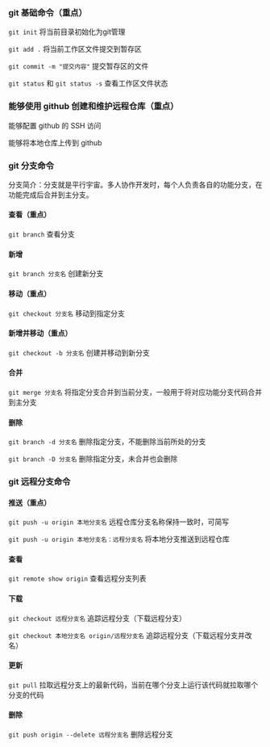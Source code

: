 ### git 基础命令（重点）

`git init` 将当前目录初始化为git管理

`git add .` 将当前工作区文件提交到暂存区

`git commit -m "提交内容"` 提交暂存区的文件

`git status` 和 `git status -s` 查看工作区文件状态

### 能够使用 github 创建和维护远程仓库（重点）
能够配置 github 的 SSH 访问

能够将本地仓库上传到 github

### git 分支命令
分支简介：分支就是平行宇宙。多人协作开发时，每个人负责各自的功能分支，在功能完成后合并到主分支。

#### 查看（重点）
`git branch` 查看分支

#### 新增
`git branch 分支名` 创建新分支

#### 移动（重点）
`git checkout 分支名` 移动到指定分支

#### 新增并移动（重点）
`git checkout -b 分支名` 创建并移动到新分支

#### 合并
`git merge 分支名` 将指定分支合并到当前分支，一般用于将对应功能分支代码合并到主分支

#### 删除
`git branch -d 分支名` 删除指定分支，不能删除当前所处的分支

`git branch -D 分支名` 删除指定分支，未合并也会删除

### git 远程分支命令

#### 推送（重点）
`git push -u origin 本地分支名` 远程仓库分支名称保持一致时，可简写

`git push -u origin 本地分支名：远程分支名` 将本地分支推送到远程仓库


#### 查看
`git remote show origin` 查看远程分支列表

#### 下载
`git checkout 远程分支名` 追踪远程分支（下载远程分支）

`git checkout 本地分支名 origin/远程分支名` 追踪远程分支（下载远程分支并改名）

#### 更新
`git pull` 拉取远程分支上的最新代码，当前在哪个分支上运行该代码就拉取哪个分支的代码

#### 删除
`git push origin --delete 远程分支名` 删除远程分支